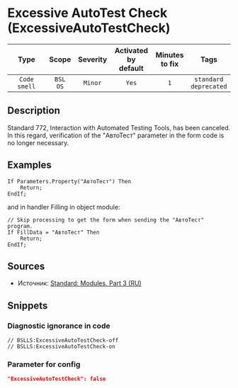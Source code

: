# Excessive AutoTest Check (ExcessiveAutoTestCheck)

|     Type     |        Scope        | Severity |    Activated<br>by default    |    Minutes<br>to fix    |               Tags               |
|:------------:|:-------------------:|:--------:|:-----------------------------:|:-----------------------:|:--------------------------------:|
| `Code smell` |    `BSL`<br>`OS`    | `Minor`  |             `Yes`             |           `1`           |    `standard`<br>`deprecated`    |

<!-- Блоки выше заполняются автоматически, не трогать -->
## Description
Standard 772, Interaction with Automated Testing Tools, has been canceled. In this regard, verification of the "АвтоТест" parameter in the form code is no longer necessary.

## Examples
```bsl
If Parameters.Property("АвтоТест") Then
    Return;
EndIf;
```

and in handler Filling in object module:

```bsl
// Skip processing to get the form when sending the "АвтоТест" program.
If FillData = "АвтоТест" Then
    Return;
EndIf;
```

## Sources
* Источник: [Standard: Modules. Part 3 (RU)](https://its.1c.ru/db/v8std#content:456:hdoc:3)

## Snippets

<!-- Блоки ниже заполняются автоматически, не трогать -->
### Diagnostic ignorance in code

```bsl
// BSLLS:ExcessiveAutoTestCheck-off
// BSLLS:ExcessiveAutoTestCheck-on
```

### Parameter for config

```json
"ExcessiveAutoTestCheck": false
```
